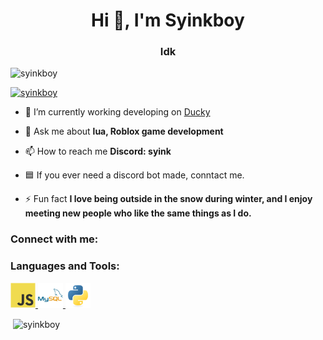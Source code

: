 <h1 align="center">Hi 👋, I'm Syinkboy</h1>
<h3 align="center">Idk</h3>

<p align="left"> <img src="https://komarev.com/ghpvc/?username=syinkboy&label=Profile%20views&color=0e75b6&style=flat" alt="syinkboy" /> </p>

<p align="left"> <a href="https://github.com/ryo-ma/github-profile-trophy"><img src="https://github-profile-trophy.vercel.app/?username=syinkboy" alt="syinkboy" /></a> </p>

- 🔭 I’m currently working developing on [Ducky](https://discord.gg/UGBAe842SR)

- 💬 Ask me about **lua, Roblox game development**

- 📫 How to reach me **Discord: syink**

- 🟦 If you ever need a discord bot made, conntact me.  

- ⚡ Fun fact **I love being outside in the snow during winter, and I enjoy meeting new people who like the same things as I do.**

<h3 align="left">Connect with me:</h3>
<p align="left">
</p>

<h3 align="left">Languages and Tools:</h3>
<p align="left"> <a href="https://developer.mozilla.org/en-US/docs/Web/JavaScript" target="_blank" rel="noreferrer"> <img src="https://raw.githubusercontent.com/devicons/devicon/master/icons/javascript/javascript-original.svg" alt="javascript" width="40" height="40"/> </a> <a href="https://www.mysql.com/" target="_blank" rel="noreferrer"> <img src="https://raw.githubusercontent.com/devicons/devicon/master/icons/mysql/mysql-original-wordmark.svg" alt="mysql" width="40" height="40"/> </a> <a href="https://www.python.org" target="_blank" rel="noreferrer"> <img src="https://raw.githubusercontent.com/devicons/devicon/master/icons/python/python-original.svg" alt="python" width="40" height="40"/> </a> </p>

<p>&nbsp;<img align="center" src="https://github-readme-stats.vercel.app/api?username=syinkboy&show_icons=true&locale=en" alt="syinkboy" /></p>
